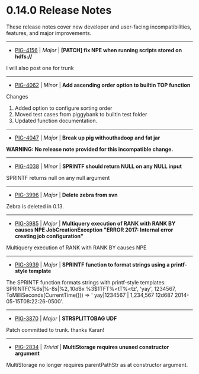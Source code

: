 
<!---
# Licensed to the Apache Software Foundation (ASF) under one
# or more contributor license agreements.  See the NOTICE file
# distributed with this work for additional information
# regarding copyright ownership.  The ASF licenses this file
# to you under the Apache License, Version 2.0 (the
# "License"); you may not use this file except in compliance
# with the License.  You may obtain a copy of the License at
#
#     http://www.apache.org/licenses/LICENSE-2.0
#
# Unless required by applicable law or agreed to in writing, software
# distributed under the License is distributed on an "AS IS" BASIS,
# WITHOUT WARRANTIES OR CONDITIONS OF ANY KIND, either express or implied.
# See the License for the specific language governing permissions and
# limitations under the License.
-->
#  0.14.0 Release Notes

These release notes cover new developer and user-facing incompatibilities, features, and major improvements.


---

* [PIG-4156](https://issues.apache.org/jira/browse/PIG-4156) | *Major* | **[PATCH] fix NPE when running scripts stored on hdfs://**

I will also post one for trunk


---

* [PIG-4062](https://issues.apache.org/jira/browse/PIG-4062) | *Minor* | **Add ascending order option to builtin TOP function**

Changes
1. Added option to configure sorting order
2. Moved test cases from piggybank to builtin test folder
3. Updated function documentation.


---

* [PIG-4047](https://issues.apache.org/jira/browse/PIG-4047) | *Major* | **Break up pig withouthadoop and fat jar**

**WARNING: No release note provided for this incompatible change.**


---

* [PIG-4038](https://issues.apache.org/jira/browse/PIG-4038) | *Minor* | **SPRINTF should return NULL on any NULL input**

SPRINTF returns null on any null argument


---

* [PIG-3996](https://issues.apache.org/jira/browse/PIG-3996) | *Major* | **Delete zebra from svn**

Zebra is deleted in 0.13.


---

* [PIG-3985](https://issues.apache.org/jira/browse/PIG-3985) | *Major* | **Multiquery execution of RANK with RANK BY causes NPE JobCreationException "ERROR 2017: Internal error creating job configuration"**

Multiquery execution of RANK with RANK BY causes NPE


---

* [PIG-3939](https://issues.apache.org/jira/browse/PIG-3939) | *Major* | **SPRINTF function to format strings using a printf-style template**

The SPRINTF function formats strings with printf-style templates: SPRINTF('%6s|%-8s|%2$,10d %2$8x %3$1TFT%<tT%<tz', 'yay', 1234567, ToMilliSeconds(CurrentTime())) => '   yay|1234567 | 1,234,567   12d687 2014-05-15T08:22:26-0500'.


---

* [PIG-3870](https://issues.apache.org/jira/browse/PIG-3870) | *Major* | **STRSPLITTOBAG UDF**

Patch committed to trunk. thanks Karan!


---

* [PIG-2834](https://issues.apache.org/jira/browse/PIG-2834) | *Trivial* | **MultiStorage requires unused constructor argument**

MultiStorage no longer requires parentPathStr as at constructor argument.



